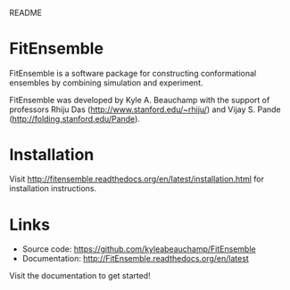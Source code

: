 ######
README
######

FitEnsemble
============

FitEnsemble is a software package for constructing conformational ensembles
by combining simulation and experiment.  

FitEnsemble was developed by Kyle A. Beauchamp with the support of professors Rhiju Das (http://www.stanford.edu/~rhiju/) and Vijay S. Pande (http://folding.stanford.edu/Pande).

Installation
============

Visit http://fitensemble.readthedocs.org/en/latest/installation.html for installation instructions.

Links
=====

- Source code: https://github.com/kyleabeauchamp/FitEnsemble
- Documentation: http://FitEnsemble.readthedocs.org/en/latest

Visit the documentation to get started!

